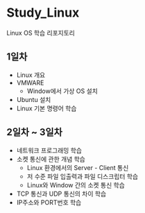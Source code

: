 # Study_Linux
Linux OS 학습 리포지토리

## 1일차
- Linux 개요
- VMWARE
  - Window에서 가상 OS 설치
- Ubuntu 설치
- Linux 기본 명령어 학습

## 2일차 ~ 3일차
- 네트워크 프로그래밍 학습
- 소켓 통신에 관한 개념 학습
  - Linux 환경에서의 Server - Client 통신
  - 저 수준 파일 입출력과 파일 디스크립터 학습
  - Linux와 Window 간의 소켓 통신 학습
- TCP 통신과 UDP 통신의 차이 학습
- IP주소와 PORT번호 학습
